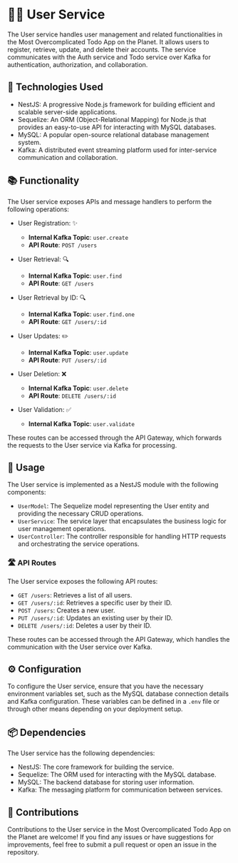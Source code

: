# 🧑‍💼 User Service

The User service handles user management and related functionalities in the Most Overcomplicated Todo App on the Planet. It allows users to register, retrieve, update, and delete their accounts. The service communicates with the Auth service and Todo service over Kafka for authentication, authorization, and collaboration.

## 🚀 Technologies Used

- NestJS: A progressive Node.js framework for building efficient and scalable server-side applications.
- Sequelize: An ORM (Object-Relational Mapping) for Node.js that provides an easy-to-use API for interacting with MySQL databases.
- MySQL: A popular open-source relational database management system.
- Kafka: A distributed event streaming platform used for inter-service communication and collaboration.

## 📚 Functionality

The User service exposes APIs and message handlers to perform the following operations:

- User Registration: ✨
  - **Internal Kafka Topic**: `user.create` 
  - **API Route**: `POST /users`

- User Retrieval: 🔍
  - **Internal Kafka Topic**: `user.find`
  - **API Route**: `GET /users`

- User Retrieval by ID: 🔍
  - **Internal Kafka Topic**: `user.find.one`
  - **API Route**: `GET /users/:id`

- User Updates: ✏️
  - **Internal Kafka Topic**: `user.update`
  - **API Route**: `PUT /users/:id`

- User Deletion: ❌
  - **Internal Kafka Topic**: `user.delete`
  - **API Route**: `DELETE /users/:id`

- User Validation: ✅
  - **Internal Kafka Topic**: `user.validate`

These routes can be accessed through the API Gateway, which forwards the requests to the User service via Kafka for processing.

## 📝 Usage

The User service is implemented as a NestJS module with the following components:

- `UserModel`: The Sequelize model representing the User entity and providing the necessary CRUD operations.
- `UserService`: The service layer that encapsulates the business logic for user management operations.
- `UserController`: The controller responsible for handling HTTP requests and orchestrating the service operations.

### 🛣️ API Routes

The User service exposes the following API routes:

- `GET /users`: Retrieves a list of all users.
- `GET /users/:id`: Retrieves a specific user by their ID.
- `POST /users`: Creates a new user.
- `PUT /users/:id`: Updates an existing user by their ID.
- `DELETE /users/:id`: Deletes a user by their ID.

These routes can be accessed through the API Gateway, which handles the communication with the User service over Kafka.

## ⚙️ Configuration

To configure the User service, ensure that you have the necessary environment variables set, such as the MySQL database connection details and Kafka configuration. These variables can be defined in a `.env` file or through other means depending on your deployment setup.

## 📦 Dependencies

The User service has the following dependencies:

- NestJS: The core framework for building the service.
- Sequelize: The ORM used for interacting with the MySQL database.
- MySQL: The backend database for storing user information.
- Kafka: The messaging platform for communication between services.

## 🤝 Contributions

Contributions to the User service in the Most Overcomplicated Todo App on the Planet are welcome! If you find any issues or have suggestions for improvements, feel free to submit a pull request or open an issue in the repository.